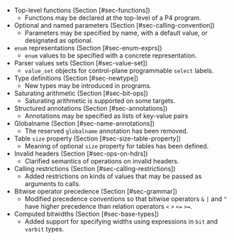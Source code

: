   - Top-level functions (Section \[\#sec-functions\])
      - Functions may be declared at the top-level of a P4 program.
  - Optional and named parameters (Section \[\#sec-calling-convention\])
      - Parameters may be specified by name, with a default value, or
        designated as optional.
  - `enum` representations (Section \[\#sec-enum-exprs\])
      - `enum` values to be specified with a concrete representation.
  - Parser values sets (Section \[\#sec-value-set\])
      - `value_set` objects for control-plane programmable `select`
        labels.
  - Type definitions (Section \[\#sec-newtype\])
      - New types may be introduced in programs.
  - Saturating arithmetic (Section \[\#sec-bit-ops\])
      - Saturating arithmetic is supported on some targets.
  - Structured annotations (Section \[\#sec-annotations\])
      - Annotations may be specified as lists of key-value pairs
  - Globalname (Section \[\#sec-name-annotations\])
      - The reserved `globalname` annotation has been removed.
  - Table `size` property (Section \[\#sec-size-table-property\])
      - Meaning of optional `size` property for tables has been defined.
  - Invalid headers (Section \[\#sec-ops-on-hdrs\])
      - Clarified semantics of operations on invalid headers.
  - Calling restrictions (Section \[\#sec-calling-restrictions\])
      - Added restrictions on kinds of values that may be passed as
        arguments to calls.
  - Bitwise operator precedence (Section \[\#sec-grammar\])
      - Modified precedence conventions so that bitwise operators `&`
        `|` and `^` have higher precedence than relation operators `<`
        `>` `<=` `>=`.
  - Computed bitwidths (Section \[\#sec-base-types\])
      - Added support for specifying widths using expressions in `bit`
        and `varbit` types.
